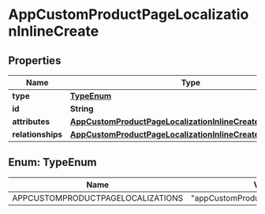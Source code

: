

# AppCustomProductPageLocalizationInlineCreate


## Properties

| Name | Type | Description | Notes |
|------------ | ------------- | ------------- | -------------|
|**type** | [**TypeEnum**](#TypeEnum) |  |  |
|**id** | **String** |  |  [optional] |
|**attributes** | [**AppCustomProductPageLocalizationInlineCreateAttributes**](AppCustomProductPageLocalizationInlineCreateAttributes.md) |  |  |
|**relationships** | [**AppCustomProductPageLocalizationInlineCreateRelationships**](AppCustomProductPageLocalizationInlineCreateRelationships.md) |  |  [optional] |



## Enum: TypeEnum

| Name | Value |
|---- | -----|
| APPCUSTOMPRODUCTPAGELOCALIZATIONS | &quot;appCustomProductPageLocalizations&quot; |



